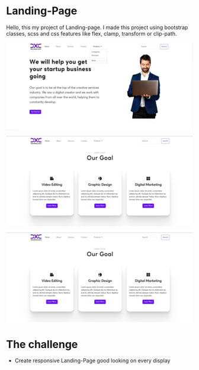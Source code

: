 # Landing-Page
Hello, this my project of Landing-page. I made this project using bootstrap classes, scss and  css features like flex, clamp, transform or clip-path.

![Alt text](readme-img/desktop-home.jpg)

![Alt text](readme-img/desktop-goal.jpg)

![Alt text](readme-img/desktop-goal.jpg)

# The challenge
 * Create responsive Landing-Page good looking on every display
